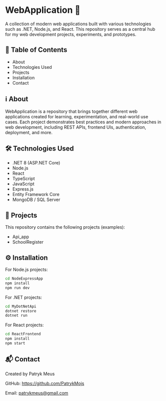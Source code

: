 # WebApplication 🚀

A collection of modern web applications built with various technologies such as .NET, Node.js, and React. This repository serves as a central hub for my web development projects, experiments, and prototypes.



## 📑 Table of Contents

- About
- Technologies Used
- Projects
- Installation
- Contact


## ℹ️ About

WebApplication is a repository that brings together different web applications created for learning, experimentation, and real-world use cases. Each project demonstrates best practices and modern approaches in web development, including REST APIs, frontend UIs, authentication, deployment, and more.
## 🛠 Technologies Used

- .NET 8 (ASP.NET Core)
- Node.js
- React
- TypeScript
- JavaScript
- Express.js
- Entity Framework Core
- MongoDB / SQL Server
## 📂 Projects

This repository contains the following projects (examples):

- Api_app
- SchoolRegister
## ⚙️ Installation

For Node.js projects:

```bash
cd NodeExpressApp
npm install
npm run dev
```
For .NET projects:

```bash
cd MyDotNetApi
dotnet restore
dotnet run
```

For React projects:

```bash
cd ReactFrontend
npm install
npm start
```
## 📬 Contact

Created by Patryk Meus

GitHub: https://github.com/PatrykMojs

Email: patrykmeus@gmail.com



